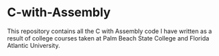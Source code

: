 # C-with-Assembly
This repository contains all the C with Assembly code I have written as a result of college courses taken at Palm Beach State College and Florida Atlantic University.

